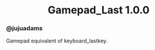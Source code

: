 <h1 align="center">Gamepad_Last 1.0.0</h1>

### @jujuadams

Gamepad equivalent of keyboard_lastkey.
